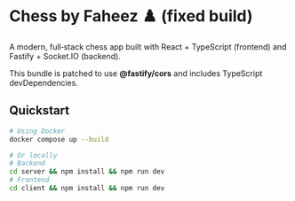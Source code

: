 # Chess by Faheez ♟️ (fixed build)

A modern, full‑stack chess app built with React + TypeScript (frontend) and Fastify + Socket.IO (backend).

This bundle is patched to use **@fastify/cors** and includes TypeScript devDependencies.

## Quickstart

```bash
# Using Docker
docker compose up --build

# Or locally
# Backend
cd server && npm install && npm run dev
# Frontend
cd client && npm install && npm run dev
```
